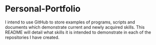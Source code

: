 # Personal-Portfolio
I intend to use GitHub to store examples of programs, scripts and documents which demonstrate current and newly acquired skills.
This README will detail what skills it is intended to demonstrate in each of the repositories I have created.
